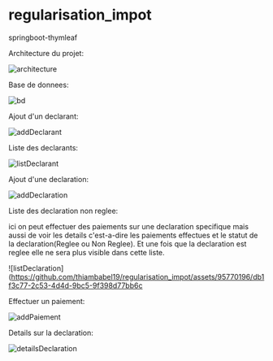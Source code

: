 # regularisation_impot
springboot-thymleaf

Architecture du projet:

![architecture](https://github.com/thiambabel19/regularisation_impot/assets/95770196/ddab2a42-b2e4-49d3-bada-f27c01215548)

Base de donnees:

![bd](https://github.com/thiambabel19/regularisation_impot/assets/95770196/a2fcd04a-00ec-49c1-b5af-41df4e255f39)


Ajout d'un declarant:


![addDeclarant](https://github.com/thiambabel19/regularisation_impot/assets/95770196/1cac773a-ec23-4559-91ce-01b95c65ed68)



Liste des declarants:

![listDeclarant](https://github.com/thiambabel19/regularisation_impot/assets/95770196/b82f1cf2-0bfc-44b4-a631-b9bd1c608db1)



Ajout d'une declaration:

![addDeclaration](https://github.com/thiambabel19/regularisation_impot/assets/95770196/849911a9-ecf9-4959-8a17-bdf632a326b5)



Liste des declaration non reglee:

ici on peut effectuer des paiements sur une declaration specifique mais aussi de voir les details c'est-a-dire les paiements effectues et le statut de la declaration(Reglee ou Non Reglee).
Et une fois que la declaration est reglee elle ne sera plus visible dans cette liste.


![listDeclaration](https://github.com/thiambabel19/regularisation_impot/assets/95770196/db1f3c77-2c53-4d4d-9bc5-9f398d77bb6c



Effectuer un paiement:


![addPaiement](https://github.com/thiambabel19/regularisation_impot/assets/95770196/3a1e3667-ee08-4578-8207-f8366fab9287)



Details sur la declaration:


![detailsDeclaration](https://github.com/thiambabel19/regularisation_impot/assets/95770196/47ed5cb0-994e-42b0-9bc4-e2ef19a69003)



